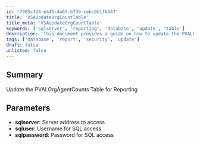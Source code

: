 ```yaml
---
id: '7985c324-e441-4a65-b739-cebc0b1fb647'
title: 'VSAUpdateOrgCountTable'
title_meta: 'VSAUpdateOrgCountTable'
keywords: ['sqlserver', 'reporting', 'database', 'update', 'table']
description: 'This document provides a guide on how to update the PVALOrgAgentCounts table for reporting purposes. It includes parameters such as server address, username, and password required for SQL access.'
tags: ['database', 'report', 'security', 'update']
draft: false
unlisted: false
---
```


## Summary

Update the PVALOrgAgentCounts Table for Reporting

## Parameters

- **sqlserver**: Server address to access  
- **sqluser**: Username for SQL access  
- **sqlpassword**: Password for SQL access  



